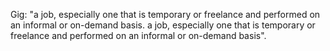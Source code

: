 Gig: "a job, especially one that is temporary or freelance and performed on an informal or on-demand basis. a job, especially one that is temporary or freelance and performed on an informal or on-demand basis".
